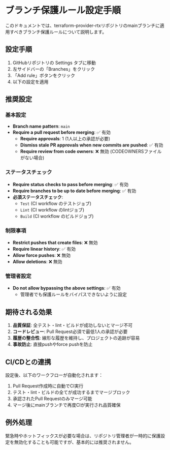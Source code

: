 # ブランチ保護ルール設定手順

このドキュメントでは、terraform-provider-rtxリポジトリのmainブランチに適用すべきブランチ保護ルールについて説明します。

## 設定手順

1. GitHubリポジトリの Settings タブに移動
2. 左サイドバーの「Branches」をクリック  
3. 「Add rule」ボタンをクリック
4. 以下の設定を適用

## 推奨設定

### 基本設定
- **Branch name pattern**: `main`
- **Require a pull request before merging**: ✅ 有効
  - **Require approvals**: 1 (1人以上の承認が必要)
  - **Dismiss stale PR approvals when new commits are pushed**: ✅ 有効
  - **Require review from code owners**: ❌ 無効 (CODEOWNERSファイルがない場合)

### ステータスチェック
- **Require status checks to pass before merging**: ✅ 有効
- **Require branches to be up to date before merging**: ✅ 有効
- **必須ステータスチェック**:
  - `Test` (CI workflow のテストジョブ)
  - `Lint` (CI workflow のlintジョブ)  
  - `Build` (CI workflow のビルドジョブ)

### 制限事項
- **Restrict pushes that create files**: ❌ 無効
- **Require linear history**: ✅ 有効
- **Allow force pushes**: ❌ 無効
- **Allow deletions**: ❌ 無効

### 管理者設定
- **Do not allow bypassing the above settings**: ✅ 有効
  - 管理者でも保護ルールをバイパスできないように設定

## 期待される効果

1. **品質保証**: 全テスト・lint・ビルドが成功しないとマージ不可
2. **コードレビュー**: Pull Request必須で最低1人の承認が必要
3. **履歴の整合性**: 線形な履歴を維持し、プロジェクトの追跡が容易
4. **事故防止**: 直接pushやforce pushを防止

## CI/CDとの連携

設定後、以下のワークフローが自動化されます：

1. Pull Request作成時に自動でCI実行
2. テスト・lint・ビルドの全てが成功するまでマージブロック
3. 承認されたPull Requestのみマージ可能
4. マージ後にmainブランチで再度CIが実行され品質確保

## 例外処理

緊急時やホットフィックスが必要な場合は、リポジトリ管理者が一時的に保護設定を無効化することも可能ですが、基本的には推奨されません。